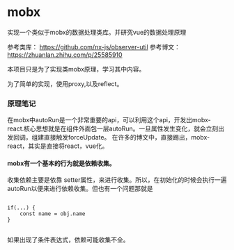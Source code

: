 # mobx
实现一个类似于mobx的数据处理类库。并研究vue的数据处理原理

参考类库： https://github.com/nx-js/observer-util
参考博文： https://zhuanlan.zhihu.com/p/25585910


本项目只是为了实现类mobx原理，学习其中内容。


为了简单的实现，使用proxy,以及reflect。



### 原理笔记


在mobx中autoRun是一个非常重要的api，可以利用这个api，开发出mobx-react.核心思想就是在组件外面包一层autoRun。一旦属性发生变化，就会立刻出发回调，组建直接触发forceUpdate。
在许多的博文中，直接踢出，mobx-react，其实是直接将react，vue化。


#### mobx有一个基本的行为就是依赖收集。

收集依赖主要是依靠 setter属性，来进行收集。所以，在初始化的时候会执行一遍autoRun以便来进行依赖收集。但也有一个问题那就是

```

if(...) {
    const name = obj.name
}


```

如果出现了条件表达式，依赖可能收集不全。
